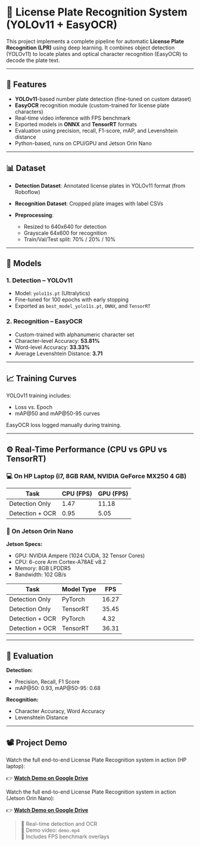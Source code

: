# 🚗 License Plate Recognition System (YOLOv11 + EasyOCR)

This project implements a complete pipeline for automatic **License Plate Recognition (LPR)** using deep learning. It combines object detection (YOLOv11) to locate plates and optical character recognition (EasyOCR) to decode the plate text.

---

## 🔧 Features

- **YOLOv11**-based number plate detection (fine-tuned on custom dataset)
- **EasyOCR** recognition module (custom-trained for license plate characters)
- Real-time video inference with FPS benchmark
- Exported models in **ONNX** and **TensorRT** formats
- Evaluation using precision, recall, F1-score, mAP, and Levenshtein distance
- Python-based, runs on CPU/GPU and Jetson Orin Nano

---

## 📊 Dataset

- **Detection Dataset**: Annotated license plates in YOLOv11 format (from Roboflow)

- **Recognition Dataset**: Cropped plate images with label CSVs
- **Preprocessing**:
  - Resized to 640x640 for detection
  - Grayscale 64x600 for recognition
  - Train/Val/Test split: 70% / 20% / 10%
---

## 🧠 Models

### 1. Detection – YOLOv11

- Model: `yolo11s.pt` (Ultralytics)
- Fine-tuned for 100 epochs with early stopping
- Exported as `best_model_yolo11s.pt`, `ONNX`, and `TensorRT`

### 2. Recognition – EasyOCR

- Custom-trained with alphanumeric character set
- Character-level Accuracy: **53.81%**
- Word-level Accuracy: **33.33%**
- Average Levenshtein Distance: **3.71**

---

## 📈 Training Curves

YOLOv11 training includes:
- Loss vs. Epoch
- mAP@50 and mAP@50-95 curves

EasyOCR loss logged manually during training.

---

## ⚙️ Real-Time Performance (CPU vs GPU vs TensorRT)

### 💻 On HP Laptop (i7, 8GB RAM, NVIDIA GeForce MX250 4 GB)

| Task                 | CPU (FPS) | GPU (FPS) |
|----------------------|-----------|-----------|
| Detection Only       |   1.47    |   11.18   |
| Detection + OCR      |   0.95    |   5.05    |

### 🚀 On Jetson Orin Nano

**Jetson Specs:**
- GPU: NVIDIA Ampere (1024 CUDA, 32 Tensor Cores)  
- CPU: 6-core Arm Cortex-A78AE v8.2  
- Memory: 8GB LPDDR5  
- Bandwidth: 102 GB/s  

| Task                        | Model Type | FPS    |
|-----------------------------|------------|--------|
| Detection Only              | PyTorch    | 16.27  |
| Detection Only              | TensorRT   | 35.45  |
| Detection + OCR             | PyTorch    | 4.32   |
| Detection + OCR             | TensorRT   | 36.31  |

---

## 🧪 Evaluation

**Detection:**
- Precision, Recall, F1 Score
- mAP@50: 0.93, mAP@50-95: 0.68

**Recognition:**
- Character Accuracy, Word Accuracy
- Levenshtein Distance

---

## 📽️ Project Demo

Watch the full end-to-end License Plate Recognition system in action (HP laptop):

👉 [**Watch Demo on Google Drive**](https://drive.google.com/file/d/1iE0vXkGdoq38DrfTpZhSfNolg_jAUhMQ/view?usp=sharing)

Watch the full end-to-end License Plate Recognition system in action (Jetson Orin Nano):

👉 [**Watch Demo on Google Drive**](https://drive.google.com/file/d/10BTyXusAyAdoTPc4TRUFLbyA24M9Ubvg/view?usp=sharing)

> 🔹 Real-time detection and OCR  
> 🔹 Demo video: `demo.mp4`  
> 🔹 Includes FPS benchmark overlays
